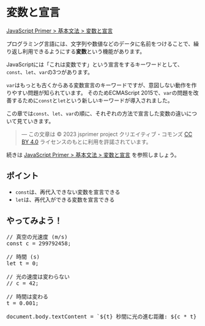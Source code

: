 # 変数と宣言

[JavaScript Primer > 基本文法 > 変数と宣言](https://jsprimer.net/basic/variables/)

プログラミング言語には、文字列や数値などのデータに名前をつけることで、繰り返し利用できるようにする**変数**という機能があります。

JavaScriptには「これは変数です」という宣言をするキーワードとして、
`const`、`let`、`var`の3つがあります。

`var`はもっとも古くからある変数宣言のキーワードですが、意図しない動作を作りやすい問題が知られています。
そのためECMAScript 2015で、`var`の問題を改善するために`const`と`let`という新しいキーワードが導入されました。

この章では`const`、`let`、`var`の順に、それぞれの方法で宣言した変数の違いについて見ていきます。

> ― この文章は © 2023 jsprimer project クリエイティブ・コモンズ [CC BY 4.0](https://github.com/asciidwango/js-primer/blob/master/LICENSE-CC-BY) ライセンスのもとに利用を許諾されています。

続きは [JavaScript Primer > 基本文法 > 変数と宣言](https://jsprimer.net/basic/variables/) を参照しましょう。

## ポイント

- `const`は、再代入できない変数を宣言できる
- `let`は、再代入ができる変数を宣言できる

## やってみよう！

<!-- prettier-ignore -->
<div class="codepen" data-prefill data-editable data-default-tab="js,result" data-height="480">

<pre data-lang="js">
// 真空の光速度 (m/s)
const c = 299792458;

// 時間 (s)
let t = 0;

// 光の速度は変わらない
// c = 42;

// 時間は変わる
t = 0.001;

document.body.textContent = `${t} 秒間に光の進む距離: ${c * t} m`;
</pre>
</div>
<script async src="https://static.codepen.io/assets/embed/ei.js"></script>
